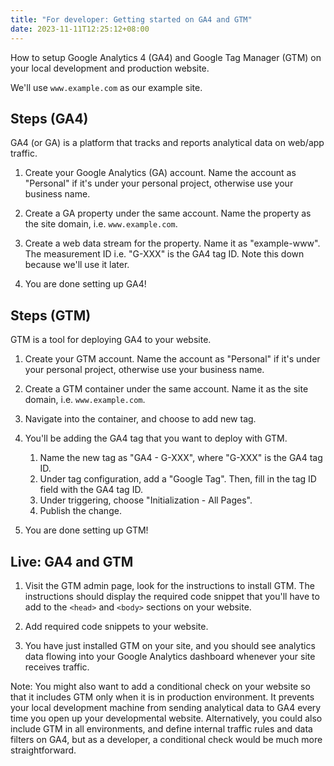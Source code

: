 ```yaml
---
title: "For developer: Getting started on GA4 and GTM"
date: 2023-11-11T12:25:12+08:00
---
```


How to setup Google Analytics 4 (GA4) and Google Tag Manager (GTM) on your local development and production website.

We'll use `www.example.com` as our example site.

## Steps (GA4)

GA4 (or GA) is a platform that tracks and reports analytical data on web/app traffic.

  1. Create your Google Analytics (GA) account. Name the account as "Personal" if it's under your personal project, otherwise use your business name.

  1. Create a GA property under the same account. Name the property as the site domain, i.e. `www.example.com`.

  1. Create a web data stream for the property. Name it as "example-www". The measurement ID i.e. "G-XXX" is the GA4 tag ID. Note this down because we'll use it later.

  1. You are done setting up GA4!

## Steps (GTM)

GTM is a tool for deploying GA4 to your website.

  1. Create your GTM account. Name the account as "Personal" if it's under your personal project, otherwise use your business name.

  1. Create a GTM container under the same account. Name it as the site domain, i.e. `www.example.com`.

  1. Navigate into the container, and choose to add new tag.

  1. You'll be adding the GA4 tag that you want to deploy with GTM.

      1. Name the new tag as "GA4 - G-XXX", where "G-XXX" is the GA4 tag ID.
      1. Under tag configuration, add a "Google Tag". Then, fill in the tag ID field with the GA4 tag ID.
      1. Under triggering, choose "Initialization - All Pages".
      1. Publish the change.

  1. You are done setting up GTM!

## Live: GA4 and GTM

  1. Visit the GTM admin page, look for the instructions to install GTM. The instructions should display the required code snippet that you'll have to add to the `<head>` and `<body>` sections on your website.

  1. Add required code snippets to your website.

  1. You have just installed GTM on your site, and you should see analytics data flowing into your Google Analytics dashboard whenever your site receives traffic.

Note: You might also want to add a conditional check on your website so that it includes GTM only when it is in production environment. It prevents your local development machine from sending analytical data to GA4 every time you open up your developmental website. Alternatively, you could also include GTM in all environments, and define internal traffic rules and data filters on GA4, but as a developer, a conditional check would be much more straightforward.
